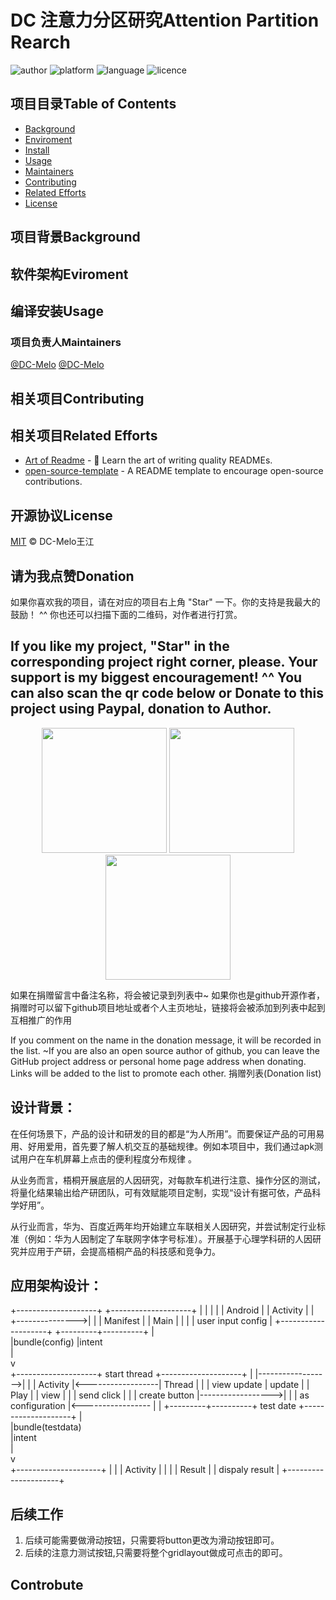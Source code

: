 # DC 注意力分区研究Attention Partition Rearch 

<!-- 项目标记 -->
![author](https://img.shields.io/badge/DC-Melo-brightgreen.svg) 
![platform](https://img.shields.io/badge/platform-Android-yellow.svg) 
![language](https://img.shields.io/badge/language-java-blue.svg) 
![licence](https://img.shields.io/badge/license-MIT--2.0-red.svg)

<!-- 项目前言 -->

<!-- 项目目录 -->
## 项目目录Table of Contents 

- [Background](#项目背景Background)
- [Enviroment](#enviroment)
- [Install](#install)
- [Usage](#usage)
- [Maintainers](#maintainers)
- [Contributing](#contributing)
- [Related Efforts](#related-efforts)
- [License](#license)


<!-- 项目背景 -->
## 项目背景Background


<!-- 软件架构 -->
## 软件架构Eviroment


<!-- 编译安装 -->
## 编译安装Usage


<!-- 项目负责人 -->
### 项目负责人Maintainers

[@DC-Melo](https://github.com/DC-Melo)
[@DC-Melo](https://gitee.com/DC-Melo)

<!-- 参与贡献 -->
## 相关项目Contributing


<!-- 相关项目 -->
## 相关项目Related Efforts

- [Art of Readme](https://github.com/noffle/art-of-readme) - 💌 Learn the art of writing quality READMEs.
- [open-source-template](https://github.com/davidbgk/open-source-template/) - A README template to encourage open-source contributions.


<!-- 开源协议 -->
## 开源协议License

[MIT](LICENSE) © DC-Melo王江

<!-- 捐赠 -->
## 请为我点赞Donation

如果你喜欢我的项目，请在对应的项目右上角 "Star" 一下。你的支持是我最大的鼓励！ ^^ 你也还可以扫描下面的二维码，对作者进行打赏。

If you like my project, "Star" in the corresponding project right corner, please. Your support is my biggest encouragement! ^^ You can also scan the qr code below or Donate to this project using Paypal, donation to Author.
---
<div align="center">
<img src="readme_files/dc_wechat_pay.png" width="200" >
<img src="readme_files/dc_ali_pay.png"    width="200" >
<img src="readme_files/dc_bitcoin.png"    width="200" >
</div>

如果在捐赠留言中备注名称，将会被记录到列表中~ 如果你也是github开源作者，捐赠时可以留下github项目地址或者个人主页地址，链接将会被添加到列表中起到互相推广的作用

If you comment on the name in the donation message, it will be recorded in the list. ~If you are also an open source author of github, you can leave the GitHub project address or personal home page address when donating. Links will be added to the list to promote each other.
捐赠列表(Donation list)

## 设计背景：
在任何场景下，产品的设计和研发的目的都是“为人所用”。而要保证产品的可用易用、好用爱用，首先要了解人机交互的基础规律。例如本项目中，我们通过apk测试用户在车机屏幕上点击的便利程度分布规律 。

从业务而言，梧桐开展底层的人因研究，对每款车机进行注意、操作分区的测试，将量化结果输出给产研团队，可有效赋能项目定制，实现“设计有据可依，产品科学好用”。

从行业而言，华为、百度近两年均开始建立车联相关人因研究，并尝试制定行业标准（例如：华为人因制定了车联网字体字号标准）。开展基于心理学科研的人因研究并应用于产研，会提高梧桐产品的科技感和竞争力。

## 应用架构设计：

  +--------------------+                +--------------------+
  |                    |                |                    |
  |   Android          |                |      Activity      |
  |                    +--------------->|                    |
  |   Manifest         |                |        Main        |
  |                    |                |  user input config |
  +--------------------+                +---------+----------+
                                                  |       
                                                  |bundle(config)
                                                  |intent          
                                                  |                
                                                  v                
                                        +--------------------+   start thread    +--------------------+
                                        |                    |------------------>|                    |
                                        |     Activity       |<------------------|       Thread       |
                                        |                    |   view update     |       update       |
                                        |       Play         |                   |        view        |
                                        |                    |   send click      |                    |
                                        |  create button     |------------------>|                    |
                                        |  as configuration  |<----------------- |                    |
                                        +---------+----------+    test date      +--------------------+
                                                  |                             
                                                  |bundle(testdata)          
                                                  |intent          
                                                  |                
                                                  v                
                                        +---------------------+
                                        |                     |
                                        |      Activity       |
                                        |                     |
                                        |       Result        |
                                        |    dispaly result   |
                                        +---------------------+
## 后续工作
1. 后续可能需要做滑动按钮，只需要将button更改为滑动按钮即可。
2. 后续的注意力测试按钮,只需要将整个gridlayout做成可点击的即可。

## Controbute



